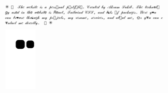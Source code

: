 ✳`  🎀  𝒯𝒽𝑒 𝓌𝑒𝒷𝓈𝒾𝓉𝑒 𝒾𝓈 𝒶 𝓅𝑒𝓇𝓈💙𝓃𝒶𝓁 𝓅🍪𝓇𝓉𝒻🌸𝓁𝒾🍑. 𝒞𝓇𝑒𝒶𝓉𝑒𝒹 𝒷𝓎 𝒜𝓀𝓇𝒶𝓂 𝒮𝒶𝓀𝒾𝒷. 𝒯𝒽𝑒 𝓉𝑒𝒸𝒽𝓃❁𝓁💮𝑔𝓎 𝓊𝓈𝑒𝒹 𝒾𝓃 𝓉𝒽𝑒 𝓌𝑒𝒷𝓈𝒾𝓉𝑒 𝒾𝓈 𝑅𝑒𝒶𝒸𝓉, 𝒯𝒶𝒾𝓁𝓌𝒾𝓃𝒹 𝒞𝒮𝒮, 𝒶𝓃𝒹 𝓁☯𝓉𝓈 💞𝒻 𝓅𝒶𝒸𝓀𝒶𝑔𝑒𝓈. 𝐻𝑒𝓇𝑒 𝓎❤𝓊 𝒸𝒶𝓃 𝒷𝓇❤𝓌𝓈𝑒 𝓉𝒽𝓇☯𝓊𝑔𝒽 𝓂𝓎 𝓅𝓇🍑𝒿𝑒𝒸𝓉𝓈, 𝓂𝓎 𝓇𝑒𝓈𝓊𝓂𝑒, 𝓈𝑒𝓇𝓋𝒾𝒸𝑒𝓈, 𝒶𝓃𝒹 𝒶𝒷🌸𝓊𝓉 𝓂𝑒, 🌞𝓇 𝓎💗𝓊 𝒸𝒶𝓃 𝒸💗𝓃𝓉𝒶𝒸𝓉 𝓂𝑒 𝒹𝒾𝓇𝑒𝒸𝓉𝓁𝓎.  🎀  `✳

 ![Snake animation](https://github.com/joaotuliojt/joaotuliojt/blob/output/github-contribution-grid-snake.svg)